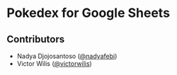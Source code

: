 # Pokedex for Google Sheets

## Contributors

* Nadya Djojosantoso ([@nadyafebi](http://github.com/nadyafebi))
* Victor Wilis ([@victorwilis](http://github.com/victorwilis))
